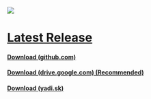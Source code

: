 ![](https://i.imgur.com/nAP3We3.png)
# [Latest Release](https://github.com/AlphaS-code/css/releases/latest)
#### [Download (github.com)](https://github.com/AlphaS-code/css/releases/download/1.2/cssforgm1.2.exe)
#### [Download (drive.google.com) (Recommended)](https://doc-10-4g-docs.googleusercontent.com/docs/securesc/ae2i4dgt75o6hmhljo69h441qpr6ah0f/2phqmnvg9h02o6u9advhpnpd8anju8qr/1547488800000/03401509463667310239/03401509463667310239/16SO1YveFr-0YzAEgp_mgupEFzaxFJxwF?e=download&nonce=sut7adbf6avnm&user=03401509463667310239&hash=tac08ctn24hv2is6ao7mh0le6d50b06p)
#### [Download (yadi.sk)](https://s360sas.storage.yandex.net/rdisk/f9003ac87e6fb60f49111ce8aa3e171d1753174d880e824d10f606cb4a6301f1/5c3d2059/VRiCQm7zbh34M85P67_Thqg4BPYlVfuCTkNYxVbAB2Fm5exStAeyQ3JBPsBTe8d2NiENQuFzsLlDg4ceuon4HQ==?uid=0&filename=cssforgm1.2.exe&disposition=attachment&hash=FTjpysB/nmV1OuO3c2DCkjO4PmHMCLBhRGLw87NG9mIe4/cEM0dtOCGogjrK0SjXq/J6bpmRyOJonT3VoXnDag%3D%3D&limit=0&content_type=application%2Fx-msdownload&fsize=542884583&hid=b4cb7730acc1f470b7ec3d943453a824&media_type=executable&tknv=v2&rtoken=BGoY5WYgYRFe&force_default=no&ycrid=na-ee2090db26d3b6f3c337e434aa4cb3ca-downloader10e&ts=57f73b6d60840&s=53baf8350556b8d76bc432a91ff8a73b333a4e419bfb44900601863cf4741a64&pb=U2FsdGVkX197VkBpWMjrFsDgSCMvAE6KNeVIDNedQU5Y59ujeeYt0go3gzlQNIL0qTA_Q_wMwPv0hZlZFbZFDKxZwiNlLf18M3Rwc0IQyVE)

